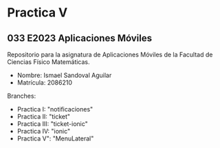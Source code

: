# Practica V
## 033 E2023 Aplicaciones Móviles


Repositorio para la asignatura de Aplicaciones Móviles de la Facultad de Ciencias Físico Matemáticas.

- Nombre: Ismael Sandoval Aguilar
- Matrícula: 2086210

Branches:

- Practica I: "notificaciones"
- Practica II: "ticket"
- Practica III: "ticket-ionic"
- Practica IV: "ionic"
- Practica V": "MenuLateral"